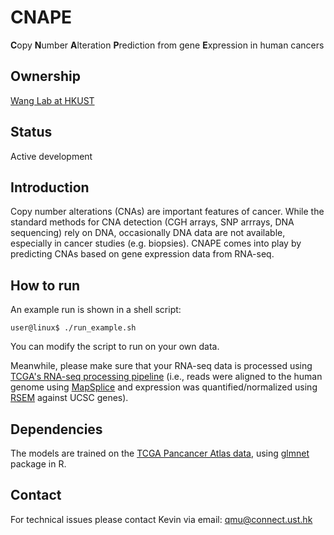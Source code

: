 # CNAPE
**C**opy **N**umber **A**lteration **P**rediction from gene **E**xpression in human cancers


## Ownership

[Wang Lab at HKUST](http://wang-lab.ust.hk/)

## Status
Active development


## Introduction

Copy number alterations (CNAs) are important features of cancer. While the standard methods for CNA detection (CGH arrays, SNP arrrays, DNA sequencing) rely on DNA, occasionally DNA data are not available, especially in cancer studies (e.g. biopsies). CNAPE comes into play by predicting CNAs based on gene expression data from RNA-seq.


## How to run

An example run is shown in a shell script:

```
user@linux$ ./run_example.sh
```
You can modify the script to run on your own data.

Meanwhile, please make sure that your RNA-seq data is processed using [TCGA's RNA-seq processing pipeline](https://webshare.bioinf.unc.edu/public/mRNAseq_TCGA/UNC_mRNAseq_summary.pdf) (i.e., reads were
aligned to the human genome using [MapSplice](https://academic.oup.com/nar/article/38/18/e178/1068935) and expression was quantified/normalized using [RSEM](https://bmcbioinformatics.biomedcentral.com/articles/10.1186/1471-2105-12-323) against UCSC genes).


## Dependencies

The models are trained on the [TCGA Pancancer Atlas data](https://gdc.cancer.gov/about-data/publications/pancanatlas), using [glmnet](https://web.stanford.edu/~hastie/glmnet/glmnet_alpha.html) package in R.

## Contact
For technical issues please contact Kevin via email: qmu@connect.ust.hk
